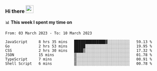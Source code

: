 ### Hi there <a href="https://www.gautamkrishnar.com/"><img src="https://media.giphy.com/media/hvRJCLFzcasrR4ia7z/giphy.gif" width="25px"></a>

📊 **This week I spent my time on**

<!--START_SECTION:waka-->

```text
From: 03 March 2023 - To: 10 March 2023

JavaScript     8 hrs 35 mins   ██████████████▓░░░░░░░░░░   59.13 %
Go             2 hrs 53 mins   █████░░░░░░░░░░░░░░░░░░░░   19.95 %
CSS            2 hrs 30 mins   ████▒░░░░░░░░░░░░░░░░░░░░   17.32 %
JSON           15 mins         ▒░░░░░░░░░░░░░░░░░░░░░░░░   01.78 %
TypeScript     7 mins          ▒░░░░░░░░░░░░░░░░░░░░░░░░   00.91 %
Shell Script   6 mins          ▒░░░░░░░░░░░░░░░░░░░░░░░░   00.78 %
```

<!--END_SECTION:waka-->
